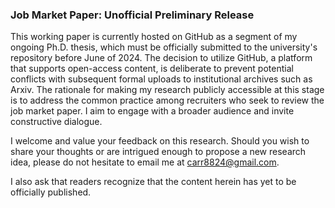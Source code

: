 ### Job Market Paper: Unofficial Preliminary Release

This working paper is currently hosted on GitHub as a segment of my ongoing Ph.D. thesis, which must be officially submitted to the university's repository before June of 2024. The decision to utilize GitHub, a platform that supports open-access content, is deliberate to prevent potential conflicts with subsequent formal uploads to institutional archives such as Arxiv.
The rationale for making my research publicly accessible at this stage is to address the common practice among recruiters who seek to review the job market paper. I aim to engage with a broader audience and invite constructive dialogue.

I welcome and value your feedback on this research. Should you wish to share your thoughts or are intrigued enough to propose a new research idea, please do not hesitate to email me at carr8824@gmail.com.

I also ask that readers recognize that the content herein has yet to be officially published. 
